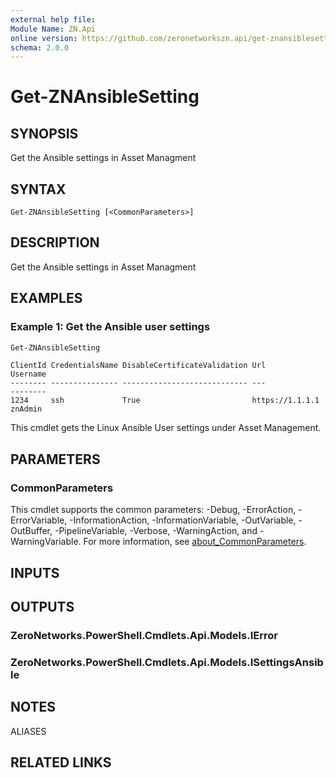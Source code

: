 ```yaml
---
external help file:
Module Name: ZN.Api
online version: https://github.com/zeronetworkszn.api/get-znansiblesetting
schema: 2.0.0
---
```


# Get-ZNAnsibleSetting

## SYNOPSIS
Get the Ansible settings in Asset Managment

## SYNTAX

```
Get-ZNAnsibleSetting [<CommonParameters>]
```

## DESCRIPTION
Get the Ansible settings in Asset Managment

## EXAMPLES

### Example 1: Get the Ansible user settings
```powershell
Get-ZNAnsibleSetting
```

```output
ClientId CredentialsName DisableCertificateValidation Url             Username
-------- --------------- ---------------------------- ---             --------
1234     ssh             True                         https://1.1.1.1 znAdmin
```

This cmdlet gets the Linux Ansible User settings under Asset Management.

## PARAMETERS

### CommonParameters
This cmdlet supports the common parameters: -Debug, -ErrorAction, -ErrorVariable, -InformationAction, -InformationVariable, -OutVariable, -OutBuffer, -PipelineVariable, -Verbose, -WarningAction, and -WarningVariable. For more information, see [about_CommonParameters](http://go.microsoft.com/fwlink/?LinkID=113216).

## INPUTS

## OUTPUTS

### ZeroNetworks.PowerShell.Cmdlets.Api.Models.IError

### ZeroNetworks.PowerShell.Cmdlets.Api.Models.ISettingsAnsible

## NOTES

ALIASES

## RELATED LINKS

